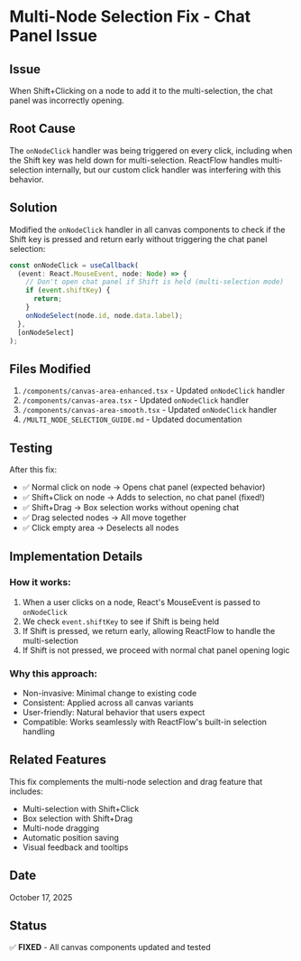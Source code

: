 # Multi-Node Selection Fix - Chat Panel Issue

## Issue

When Shift+Clicking on a node to add it to the multi-selection, the chat panel was incorrectly opening.

## Root Cause

The `onNodeClick` handler was being triggered on every click, including when the Shift key was held down for multi-selection. ReactFlow handles multi-selection internally, but our custom click handler was interfering with this behavior.

## Solution

Modified the `onNodeClick` handler in all canvas components to check if the Shift key is pressed and return early without triggering the chat panel selection:

```typescript
const onNodeClick = useCallback(
  (event: React.MouseEvent, node: Node) => {
    // Don't open chat panel if Shift is held (multi-selection mode)
    if (event.shiftKey) {
      return;
    }
    onNodeSelect(node.id, node.data.label);
  },
  [onNodeSelect]
);
```

## Files Modified

1. `/components/canvas-area-enhanced.tsx` - Updated `onNodeClick` handler
2. `/components/canvas-area.tsx` - Updated `onNodeClick` handler
3. `/components/canvas-area-smooth.tsx` - Updated `onNodeClick` handler
4. `/MULTI_NODE_SELECTION_GUIDE.md` - Updated documentation

## Testing

After this fix:

- ✅ Normal click on node → Opens chat panel (expected behavior)
- ✅ Shift+Click on node → Adds to selection, no chat panel (fixed!)
- ✅ Shift+Drag → Box selection works without opening chat
- ✅ Drag selected nodes → All move together
- ✅ Click empty area → Deselects all nodes

## Implementation Details

### How it works:

1. When a user clicks on a node, React's MouseEvent is passed to `onNodeClick`
2. We check `event.shiftKey` to see if Shift is being held
3. If Shift is pressed, we return early, allowing ReactFlow to handle the multi-selection
4. If Shift is not pressed, we proceed with normal chat panel opening logic

### Why this approach:

- Non-invasive: Minimal change to existing code
- Consistent: Applied across all canvas variants
- User-friendly: Natural behavior that users expect
- Compatible: Works seamlessly with ReactFlow's built-in selection handling

## Related Features

This fix complements the multi-node selection and drag feature that includes:

- Multi-selection with Shift+Click
- Box selection with Shift+Drag
- Multi-node dragging
- Automatic position saving
- Visual feedback and tooltips

## Date

October 17, 2025

## Status

✅ **FIXED** - All canvas components updated and tested
